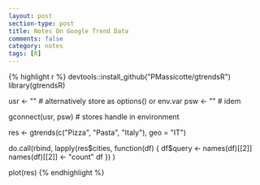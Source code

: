 ```yaml
---
layout: post
section-type: post
title: Notes On Google Trend Data
comments: false
category: notes
tags: [R]
---
```



{% highlight r %}
devtools::install_github("PMassicotte/gtrendsR")
library(gtrendsR)

usr <- ""  # alternatively store as options() or env.var
psw <- ""              # idem

gconnect(usr, psw)       # stores handle in environment

res <- gtrends(c("Pizza", "Pasta", "Italy"), geo = "IT")

do.call(rbind, 
        lapply(res$cities, function(df) {
          df$query <- names(df)[[2]]
          names(df)[[2]] <- "count"
          df
        })
)

plot(res)
{% endhighlight %}

